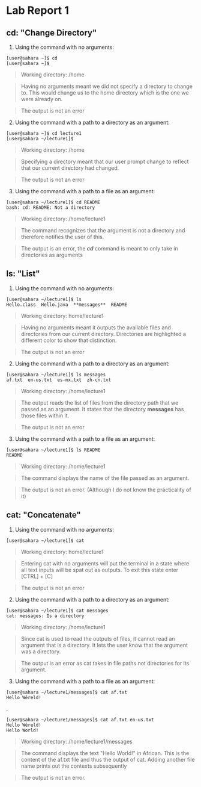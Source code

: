 # **Lab Report 1**

## **cd:** "Change Directory"
1. Using the command with no arguments:
```
[user@sahara ~]$ cd
[user@sahara ~]$
```

> Working directory: /home 

> Having no arguments meant we did not specify a directory to change to. This would change us to the home directory which is the one we were already on.

> The output is not an error

2. Using the command with a path to a directory as an argument:
```
[user@sahara ~]$ cd lecture1
[user@sahara ~/lecture1]$
```

> Working directory: /home

> Specifying a directory meant that our user prompt change to reflect that our current directory had changed.

> The output is not an error

3. Using the command with a path to a file as an argument:
```
[user@sahara ~/lecture1]$ cd README
bash: cd: README: Not a directory
```

> Working directory: /home/lecture1

> The command recognizes that the argument is not a directory and therefore notifies the user of this.

> The output is an error, the ***cd*** command is meant to only take in directories as arguments



## **ls:** "List"
1. Using the command with no arguments:
```
[user@sahara ~/lecture1]$ ls
Hello.class  Hello.java  **messages**  README
```

> Working directory: home/lecture1 

> Having no arguments meant it outputs the available files and directories from our current directory. Directories are highlighted a different color to show that distinction.

> The output is not an error

2. Using the command with a path to a directory as an argument:
```
[user@sahara ~/lecture1]$ ls messages
af.txt  en-us.txt  es-mx.txt  zh-cn.txt
```

> Working directory: /home/lecture1

> The output reads the list of files from the directory path that we passed as an argument. It states that the directory **messages** has those files within it.

> The output is not an error

3. Using the command with a path to a file as an argument:
```
[user@sahara ~/lecture1]$ ls README
README
```

> Working directory: /home/lecture1

> The command displays the name of the file passed as an argument.

> The output is not an error. (Although I do not know the practicality of it)
   
## **cat:** "Concatenate"
1. Using the command with no arguments:
```
[user@sahara ~/lecture1]$ cat

```

> Working directory: home/lecture1 

> Entering cat with no arguments will put the terminal in a state where all text inputs will be spat out as outputs. To exit this state enter [CTRL] + [C]

> The output is not an error

2. Using the command with a path to a directory as an argument:
```
[user@sahara ~/lecture1]$ cat messages
cat: messages: Is a directory
```

> Working directory: /home/lecture1

> Since cat is used to read the outputs of files, it cannot read an argument that is a directory. It lets the user know that the argument was a directory.

> The output is an error as cat takes in file paths not directories for its argument.

3. Using the command with a path to a file as an argument:
```
[user@sahara ~/lecture1/messages]$ cat af.txt
Hello Wêreld!
```
.
```
[user@sahara ~/lecture1/messages]$ cat af.txt en-us.txt
Hello Wêreld!
Hello World!
```

> Working directory: /home/lecture1/messages

> The command displays the text "Hello World!" in African. This is the content of the af.txt file and thus the output of cat. Adding another file name prints out the contexts subsequently

> The output is not an error.

